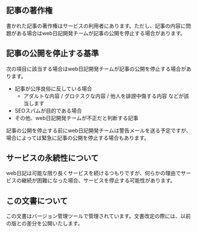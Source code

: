 ## 記事の著作権

書かれた記事の著作権はサービスの利用者にあります。ただし、記事の内容に問題がある場合はweb日記開発チームが記事の公開を停止する場合があります。

## 記事の公開を停止する基準

次の項目に該当する場合はweb日記開発チームが記事の公開を停止する場合があります。

* 記事が公序良俗に反している場合
    * アダルトな内容 / グロテスクな内容 / 他人を誹謗中傷する内容 などが該当します
* SEOスパムが目的である場合
* その他、web日記開発チームが不正だと判断する記事

記事の公開を停止する前にweb日記開発チームは警告メールを送る予定ですが、場合によっては緊急に記事の公開を停止する場合もあります。

## サービスの永続性について

web日記は可能な限り長くサービスを続けるつもりですが、何らかの理由でサービスの継続が困難になった場合、サービスを停止する可能性があります。

## この文書について

この文書はバージョン管理ツールで管理されています。文書改定の際には、以前の版との差分を公開いたします。

